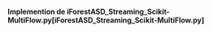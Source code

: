**Implemention de iForestASD_Streaming_Scikit-MultiFlow.py[iForestASD_Streaming_Scikit-MultiFlow.py]**
